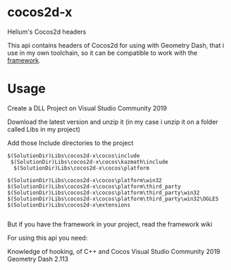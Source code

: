 # cocos2d-x
Helium's Cocos2d headers

This api contains headers of Cocos2d for using with Geometry Dash, that i use in my own toolchain, so it can be compatible to work with the [framework](https://github.com/HeliumUniversal/framework).

# Usage

Create a DLL Project on Visual Studio Community 2019

Download the latest version and unzip it (in my case i unzip it on a folder called Libs in my project)

Add those Include directories to the project 
``` $(SolutionDir)Libs\cocos2d-x\cocos
$(SolutionDir)Libs\cocos2d-x\cocos\include
 $(SolutionDir)Libs\cocos2d-x\cocos\kazmath\include
  $(SolutionDir)Libs\cocos2d-x\cocos\platform   

$(SolutionDir)Libs\cocos2d-x\cocos\platform\win32
$(SolutionDir)Libs\cocos2d-x\cocos\platform\third_party                                           
$(SolutionDir)Libs\cocos2d-x\cocos\platform\third_party\win32
$(SolutionDir)Libs\cocos2d-x\cocos\platform\third_party\win32\OGLES
$(SolutionDir)Libs\cocos2d-x\extensions


```

But if you have the framework in your project, read the framework wiki

For using this api you need:

Knowledge of hooking, of C++ and Cocos
Visual Studio Community 2019
Geometry Dash 2.113

                                       
                       
          
                  

